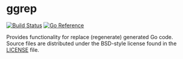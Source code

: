 # ggrep

[![Build Status](https://cloud.drone.io/api/badges/danil/ggrep/status.svg)](https://cloud.drone.io/danil/ggrep)
[![Go Reference](https://pkg.go.dev/badge/github.com/danil/ggrep.svg)](https://pkg.go.dev/github.com/danil/ggrep)

Provides functionality for replace (regenerate) generated Go code.  
Source files are distributed under the BSD-style license
found in the [LICENSE](./LICENSE) file.
